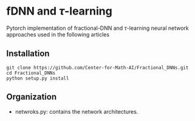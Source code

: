 # fDNN and $`\tau`$-learning
Pytorch implementation of fractional-DNN and $`\tau`$-learning neural network approaches used in the following articles

## Installation
```
git clone https://github.com/Center-for-Math-AI/Fractional_DNNs.git
cd Fractional_DNNs
python setup.py install
```

## Organization
* netwroks.py: contains the network architectures.
